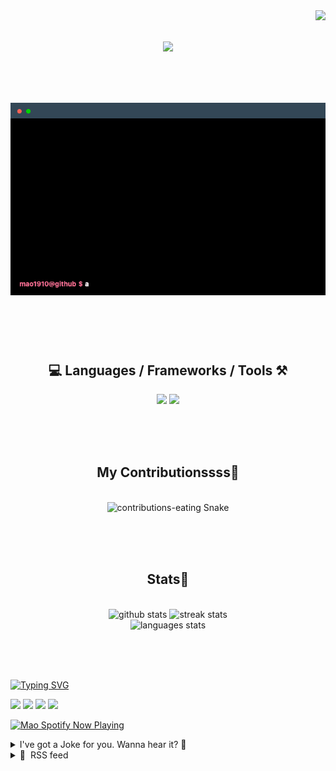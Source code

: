 <!-- VISITOR BADGE -->
<!-- https://github.com/hehuapei/visitor-badge -->

<img align="right" src="https://visitor-badge.laobi.icu/badge?page_id=mao1910.mao1910&left_color=%2379DAF9&right_color=%23FE6E96" />


<!-- TYPING SVG -->
<!-- https://github.com/DenverCoder1/readme-typing-svg -->

<h1 align="center">
    <img src="https://readme-typing-svg.herokuapp.com/?font=Righteous&size=35&center=true&vCenter=true&width=500&height=70&color=FE6E96&font=poppins&duration=5000&lines=Hi+There!+👋;+I'm+Mao!;" />
</h1>

<br/>

<!-- CODE/TERMINAL ABOUT ME -->
<h1 align="center">
<img src="./assets/terminal-5.gif" alt="Terminal" />
</h1>

<br/><br/><br/>


<!-- TECHNOLOGIES LOGOS -->
<!-- https://github.com/tandpfun/skill-icons -->

<h2 align="center">💻 Languages / Frameworks / Tools ⚒️</h2>
<div align="center">
    <img src="https://skillicons.dev/icons?i=javascript,typescript,angular,react,html,css,scss,bootstrap,cs,java,spring" />
    <img src="https://skillicons.dev/icons?i=flutter,firebase,supabase,mysql,git,github,gitlab,vscode,idea,maven,figma" />
</div>

<br/><br/><br/>


<!-- CONTRIBUTIONS SNAKE GAME -->
<!-- https://github.com/Platane/snk -->

<div align="center">
  <h2> My Contributionssss🐍 </h2>
  <br>
  <img alt="contributions-eating Snake" src="https://raw.githubusercontent.com/mao1910/mao1910/output/github-contribution-grid-snake.svg" />

  <!-- Four lines below suggested by Planate for Dark mode-->
  <picture>
  <source media="(prefers-color-scheme: dark)" srcset="github-snake-dark.svg" />
  <source media="(prefers-color-scheme: light)" srcset="github-snake.svg" />
  </picture>
  
  <br/><br/><br/>
</div>


<!-- GITHUB STATS -->
<!-- https://github.com/DenverCoder1/github-readme-streak-stats -->
<!-- https://github.com/anuraghazra/github-readme-stats -->
<!-- https://github-readme-stats-mao1910.vercel.app/ My own Vercel deployment-->

<h2 align="center"> Stats📝 </h2>
  <br>
<div align=center>
  <img width=429 src="https://github-readme-stats-mao1910.vercel.app/api?username=mao1910&count_private=true&show_icons=true&theme=dracula&rank_icon=github&hide=contribs&border_radius=10&border_color=79DAF9" alt="github stats"/>
  <img width=396 src="https://streak-stats.demolab.com/?user=mao1910&count_private=true&theme=dracula&currStreakNum=79DAF9&currStreakLabel=FE6E96&border_radius=10&border=79DAF9" alt="streak stats"/>
  <br/>
  <img src="https://github-readme-stats-mao1910.vercel.app/api/top-langs/?username=mao1910&layout=compact&theme=dracula&border_radius=10&size_weight=0.5&count_weight=0.5&border_color=79DAF9" alt="languages stats" />
</div>

<br/><br/><br/>


<!-- FOOTER -->
<!-- https://github.com/DenverCoder1/readme-typing-svg -->
<!-- https://readme-typing-svg.demolab.com/demo/ -->

<a href="https://git.io/typing-svg"><img src="https://readme-typing-svg.demolab.com?font=Poppins&pause=1000&color=FE6E96&width=535&lines=Thanks+for+dropping+by!;Feel+free+to+check+any+of+the+Socials+below+%F0%9F%91%87;Or+the+Joke+Of+The+Day+if+you're+down+for+a+giggle+%F0%9F%98%9D;Hope+to+see+you+again+%F0%9F%91%8A;Uh%3F+You're+still+here%3F;Well...+I'm+running+out+of+things+to+say...;Tell+you+what%2C+due+to+your+effort+and+perseverance%2C;I+shall+present+you+with+a+short+poem%3A;%22To+code%2C+or+not+to+code%2C+that+is+the+question%3A;Whether+'tis+nobler+in+the+IDE+to+debug;The+errors+and+issues+of+outrageous+software%2C;Or+to+take+up+the+keyboard+against+a+sea+of+bugs;And+by+coding%2C+end+them.%22;by+William+Shakespeare%2C+probably.+;Pretty+sure+that's+Hamlet's.;Alrighty%2C+this+has+been+fun.;But+I'll+restart+the+loop+now...+see+ya+soon!" alt="Typing SVG" /></a>


<!--  SOCIAL NETWORKS -->
<!-- https://github.com/alexandresanlim/Badges4-README.md-Profile -->

  <div> 
    <a href="https://www.deviantart.com/madeinkobaia/art/my-profile-is-under-construction-265626465" target="_blank"><img src="https://img.shields.io/badge/-LinkedIn-%230077B5?style=for-the-badge&logo=linkedin&logoColor=white" target="_blank"></a> <!-- ADD LINKEDIN PROFILE -->
    <a href = "https://www.nicepng.com/ourpic/u2q8o0t4t4r5o0r5_website-under-construction-png-graphic-transparent-website-under/"><img src="https://img.shields.io/badge/Portfolio-4285F4?style=for-the-badge&logo=Google-chrome&logoColor=white" target="_blank"></a> <!-- ADD PORTFOLIO WEBSITE -->
    <a href="https://discord.gg" target="_blank"><img src="https://img.shields.io/badge/Discord-7289DA?style=for-the-badge&logo=discord&logoColor=white" target="_blank"></a> <!-- ADD DISCORD -->
    <a href = "mailto:mao1910dev@gmail.com"><img src="https://img.shields.io/badge/Gmail-D14836?style=for-the-badge&logo=gmail&logoColor=white" target="_blank"></a>
  </div>


<!-- SPOTIFY PLAYING-->
<!-- https://github.com/novatorem/novatorem -->
<!-- https://spotify-now-playing-novatorem-git-main-mao1910.vercel.app/ My own Vercel deployment-->

[<img width=438px src="https://spotify-now-playing-git-main-mao1910.vercel.app//api/spotify/?border_color=FE6E96" alt="Mao Spotify Now Playing" />](https://open.spotify.com/user/31542et242zglhf42ydrtqgvuvde)


<!-- JOKE OF THE DAY -->
<!-- https://github.com/ABSphreak/readme-jokes -->
<!-- https://readme-jokes-git-master-mao1910.vercel.app/ My own Vercel deployment-->

<details>
<summary>I've got a Joke for you. Wanna hear it? 🙈</summary>

<br/>

 <tr>
 <td style="padding-top:4px"><img src = "https://readme-jokes-git-master-mao1910.vercel.app/api?&theme=dracula"></td>
 </tr>

</details>


<!-- RSS FEED -->
<!-- https://github.com/gautamkrishnar/blog-post-workflow -->

<details>
<summary>📕 &nbsp;RSS feed</summary>

<br/>

<!-- BLOG-POST-LIST:START -->
 #### - [Create a JavaScript Tool to Generate Acronym from User Input](https://dev.to/codewithshan/create-a-javascript-tool-to-generate-acronym-from-user-input-2ib7) 
 <details><summary>Article</summary> <p>The code provided is a JavaScript function called getAcronym that takes a string of words as input and returns the acronym formed from the first letter of each word.</p>

<h2>
  
  
  What is Acronymn?
</h2>

<p>An acronym is a word formed from the initial letters of a phrase or a series of words. It is used as a shorter way to represent a longer phrase or name.</p>

<h3>
  
  
  <strong>Here’s a step-by-step explanation to generate Acronym:</strong>
</h3>

<ol>
<li><p>The <strong>getAcronym</strong> function is defined using the arrow function syntax (<strong>const getAcronym = (words) =&gt; { ... }</strong>).</p></li>
<li><p>The input string words is split into an array of words using the split method and the space delimiter (words.split(" ")). This creates an array where each element represents a word in the input string.</p></li>
<li><p>The <strong>map</strong> method is used to iterate over each word in the array. For each word, a callback function is executed, which extracts the first character of the word using the <strong>charAt(0)</strong> method and converts it to uppercase using the toUpperCase method (<strong>word.charAt(0).toUpperCase()</strong>). This creates an array of uppercase letters representing the first letters of each word.</p></li>
<li><p>The <strong>join</strong> method is used to combine all the elements of the array into a single string. The empty string "" is used as the separator (<strong>array.join("")</strong>). This results in a string that represents the acronym formed by concatenating the uppercase letters.</p></li>
<li><p>The acronym string is returned as the output of the <strong>getAcronym</strong> function.</p></li>
</ol>

<p>In the example usage, the getAcronym function is called with the input string “<strong>Fear of missing out</strong>”. The resulting acronym “<strong>FOMO</strong>” is then logged to the console using console.log(acronym).</p>

<p><a href="https://res.cloudinary.com/practicaldev/image/fetch/s--dn5PlvoQ--/c_limit%2Cf_auto%2Cfl_progressive%2Cq_auto%2Cw_800/https://dev-to-uploads.s3.amazonaws.com/uploads/articles/5bbba42pr3q4x252hgrw.png" class="article-body-image-wrapper"><img src="https://res.cloudinary.com/practicaldev/image/fetch/s--dn5PlvoQ--/c_limit%2Cf_auto%2Cfl_progressive%2Cq_auto%2Cw_800/https://dev-to-uploads.s3.amazonaws.com/uploads/articles/5bbba42pr3q4x252hgrw.png" alt="Generate Acronym from User Input" width="800" height="703"></a></p>

 </details> 
 <hr /> 

 #### - [Tech Events are NOT as cool as you think (from an organizer perspective)](https://dev.to/k8adev/tech-events-are-not-as-cool-as-you-think-from-an-organizer-perspective-2b70) 
 <details><summary>Article</summary> <p>Hello everyone! </p>

<p>My name is <strong>Keit</strong>, aka <a href="https://twitter.com/k8adev">@k8dev</a>, I'm Brazilian and, besides being a programmer, I've been organizing technology events for 8 years. </p>

<p>I'm currently responsible for <strong>several technology</strong> events, one of which is the renowned <strong>FRONTIN Sampa</strong>, one of the largest and most <strong>traditional</strong> technology events here in <strong>Brazil</strong>, which has a great influence on the <strong>dev community</strong>. This event takes place <strong>annually in July</strong>, in the city of <strong>São Paulo</strong>, where we cover a wide variety of topics related to front-end development and related areas.</p>

<p>However, we face significant <strong>challenges</strong>, as many people <strong>don't recognize</strong> the <strong>value</strong> of this type of event, and this isn't just <strong>limited</strong> to the developer <strong>community</strong>. If I had to <strong>list</strong> my <strong>main frustrations</strong> as an <strong>organizer</strong>, they would be the following:</p>

<ul>
<li>
<strong>Difficulties</strong> in securing sponsorship.</li>
<li>
<strong>Maintaining engagement</strong> before and after the event.</li>
<li>
<strong>Managing partnerships</strong> and communities.</li>
</ul>

<p>The event <strong>FRONTIN Sampa</strong> has always been an <strong>iconic event</strong>, even before I took over the organization in <strong>2016</strong>. However, it's important to note that without adequate <strong>financial resources</strong>, it's <strong>impossible to provide a high-quality environment</strong>, <strong>good speakers</strong> and a <strong>competent team</strong> to hold an event of this size. Here on this side of the globe, <strong>companies even show interest</strong> in participating in events, but the <strong>offered sponsorship</strong> values they want to give as sponsorship often <strong>barely cover the costs</strong> they have with <strong>their own infrastructure</strong> on the day of the event.</p>

<p>As an example, the last FRONTIN Sampa generated approximately <strong>100,000.00 BRL (20,368.26 USD) in sales</strong>, while <strong>sponsorships only amounted to around 12,000.00 BRL (2,444.04 USD)</strong>, without taking barter into account. Exchanges alone are <strong>often unequal</strong> to what we deliver during the event and on social media. Even with excellent sales, if we do a <strong>quick calculation</strong>, it's clear that the <strong>equation doesn't add up</strong>. Organizing events like <strong>FRONTIN Sampa</strong> requires not only resources for the day of the event, but  there are <strong>efforts and resources</strong> needed before and after the event that are usually not accounted for. Here at FRONTIN, the company I set up to manage events, we have a number of needs such as:</p>

<ul>
<li>Social media management</li>
<li>Graphic design</li>
<li>Sales</li>
<li>Content production</li>
<li>Marketing</li>
<li>Subscriptions to services such as Mailchimp, Google Workspace, Figma, Canvas, among others</li>
<li>Event management</li>
<li>Partnership and sponsorship management</li>
<li>Public relations</li>
<li>Accounting management</li>
</ul>

<p>And so on and so forth.</p>

<p>It's <strong>almost a year of planning and execution</strong>, with <strong>monthly costs</strong> that are <strong>impossible</strong> to meet <strong>without sponsorship</strong> or personal investment. And yes! Sometimes the organizers <strong>have to take money out of their own pockets</strong> because, once again, <strong>the equation doesn't add up</strong>. We're talking about around 10,000.00 BRL or more to maintain the structure and team needed to produce the event, monitor social media, manage the community, communicate and other activities.</p>

<p>We're talking about around <strong>170,000.00 BRL or 34,000 USD</strong> to produce FRONTIN Sampa this year!</p>

<p>On the other hand, we have an <strong>audience</strong> who often <strong>complains about the ticket prices</strong>. We <strong>always</strong> try to offer extremely <strong>affordable tickets</strong> — which are usually <strong>not compatible</strong> with an <strong>event</strong> of such <strong>high standards</strong>, specially in the middle of a recession. We implemented <strong>strategies</strong> such as <strong>selling tickets</strong> in advance and <strong>offering half-price</strong> tickets to make the event as accessible as possible. However, it's not uncommon to come across people who don't recognize the hard work behind organizing the event and make unconstructive criticisms publicly.</p>

<p>When it comes to <strong>partnerships</strong>, <strong>communities</strong> and tech <strong>influencers</strong>, many of them are more <strong>interested in the coupons and free tickets</strong> they receive <strong>than in actually helping to publicize</strong> events and build an <strong>environment</strong> where people can <strong>learn</strong>, <strong>share</strong> and <strong>have fun</strong>. What's more, managing these partnerships is often complicated, as it involves an exchange relationship. Once again, <strong>the lack of financial</strong> resources affects our ability to give proper attention to these partnerships and to follow up on the fulfillment of obligations on both sides.</p>

<p>This year has been <strong>particularly challenging</strong>, with <strong>few financial resources</strong> and <strong>many</strong> events to be held to meet the <strong>community's expectations</strong>. It was so <strong>difficult</strong> that I was <strong>forced</strong> to put practically <strong>ALL MY MONEY</strong> into FRONTIN to <strong>ensure</strong> that all the <strong>events took place</strong> even though I didn't raise <strong>enough funds</strong>. This has <strong>made me rethink several times</strong> whether it is <strong>worth continuing to produce these events</strong>.</p>

<p>I'm looking <strong>forward to hearing the perspective</strong> of other people who <strong>actively or voluntarily work</strong> on <strong>tech events</strong>. I'd love to talk to you and maybe find some <strong>motivation</strong> to keep going, or even companies to be joining us in the next event. I believe that our work is fundamental to <strong>creating an environment</strong> where people can connect and I truly don't want to give up.</p>

<p>Thank you!</p>

 </details> 
 <hr /> 

 #### - [TinyMCE Rich Text Editor: Multi-Root vs Inline Editing](https://dev.to/tinymce/tinymce-rich-text-editor-multi-root-vs-inline-editing-7hh) 
 <details><summary>Article</summary> <p>TinyMCE is a familiar and versatile rich text editor that’s known for its ease of use. For more than two decades dev’s have used it out-of-the-box (or customized) because it can be integrated into web apps in many different ways. The two integration modes we’ll cover in this article are<a href="https://www.tiny.cloud/docs/tinymce/6/ie-template-creation/?utm_campaign=devrel_devto_tiny&amp;utm_source=devto&amp;utm_medium=blog#multi-root-editing-and-document-template-creation"> Multi-Root editing</a> and <a href="https://www.tiny.cloud/docs/tinymce/6/use-tinymce-inline/?utm_campaign=devrel_devto_tiny&amp;utm_source=devto&amp;utm_medium=blog">Inline editing</a>.</p>

<p>As a developer building web applications, understanding the capabilities and limitations of each mode is key to choosing the right one to suit your needs. Let's do a deep dive into how they compare.</p>

<h3>
  
  
  Multi-Root Editing
</h3>

<p><a href="https://www.tiny.cloud/tinymce/features/editable-document-sections/?utm_campaign=devrel_devto_tiny&amp;utm_source=devto&amp;utm_medium=blog">Multi-root editing</a>  lets you have multiple TinyMCE editor instances on a single page. Each instance renders in its own iframe, isolating it from the rest of the page.</p>

<p>For example:<br>
</p>

<div class="highlight js-code-highlight">
<pre class="highlight javascript"><code><span class="nx">tinymce</span><span class="p">.</span><span class="nx">init</span><span class="p">({</span>
  <span class="na">selector</span><span class="p">:</span> <span class="dl">'</span><span class="s1">#editor1</span><span class="dl">'</span>
<span class="p">});</span>

<span class="nx">tinymce</span><span class="p">.</span><span class="nx">init</span><span class="p">({</span> 
  <span class="na">selector</span><span class="p">:</span> <span class="dl">'</span><span class="s1">#editor2</span><span class="dl">'</span> 
<span class="p">});</span>
</code></pre>

</div>



<p>This approach enables greater control and customization since you can configure each editor separately:<br>
</p>

<div class="highlight js-code-highlight">
<pre class="highlight javascript"><code>
<span class="nx">tinymce</span><span class="p">.</span><span class="nx">init</span><span class="p">({</span>
  <span class="na">selector</span><span class="p">:</span> <span class="dl">'</span><span class="s1">#editor1</span><span class="dl">'</span><span class="p">,</span>
  <span class="na">plugins</span><span class="p">:</span> <span class="dl">'</span><span class="s1">lists table</span><span class="dl">'</span> <span class="c1">// Simple formatting for content area</span>
<span class="p">});</span>

<span class="nx">tinymce</span><span class="p">.</span><span class="nx">init</span><span class="p">({</span>
  <span class="na">selector</span><span class="p">:</span> <span class="dl">'</span><span class="s1">#editor2</span><span class="dl">'</span><span class="p">,</span>
  <span class="na">plugins</span><span class="p">:</span> <span class="dl">'</span><span class="s1">paste code</span><span class="dl">'</span> <span class="c1">// Code editing features for sidebar</span>
<span class="p">});</span>
</code></pre>

</div>



<p>With multi-root you can also build reusable templates. For example:<br>
</p>

<div class="highlight js-code-highlight">
<pre class="highlight javascript"><code><span class="nx">tinymce</span><span class="p">.</span><span class="nx">init</span><span class="p">({</span>
  <span class="na">selector</span><span class="p">:</span> <span class="dl">'</span><span class="s1">#templateEditor</span><span class="dl">'</span><span class="p">,</span>
  <span class="na">content</span><span class="p">:</span> <span class="nx">templateHTML</span><span class="p">,</span> 
  <span class="na">editable_root</span><span class="p">:</span> <span class="kc">true</span><span class="p">,</span>
  <span class="na">editable_class</span><span class="p">:</span> <span class="dl">'</span><span class="s1">editable</span><span class="dl">'</span> 
<span class="p">});</span>
</code></pre>

</div>



<p>Where <code>templateHTML</code> contains locked and editable sections. Include the CSS class configured with the <code>editable_class</code> option in your HTML to enforce an editable section. Users can then create new documents based on your templates.</p>

<p>Multi-root is optimal for:</p>

<ul>
<li>Complex pages with multiple editable sections</li>
<li>Granular editor customization</li>
<li>Building reusable templates</li>
<li>Isolating editor instances</li>
</ul>

<h3>
  
  
  Inline Editing
</h3>

<p><a href="https://www.tiny.cloud/blog/inline-editor/?utm_campaign=devrel_devto_tiny&amp;utm_source=devto&amp;utm_medium=blog">Inline editing</a> provides distraction-free editing directly on page elements, without iframes. For example:<br>
</p>

<div class="highlight js-code-highlight">
<pre class="highlight javascript"><code><span class="nx">tinymce</span><span class="p">.</span><span class="nx">init</span><span class="p">({</span>
  <span class="na">selector</span><span class="p">:</span> <span class="dl">'</span><span class="s1">.editable</span><span class="dl">'</span><span class="p">,</span>
  <span class="na">inline</span><span class="p">:</span> <span class="kc">true</span>
<span class="p">});</span>
</code></pre>

</div>



<p>Inline mode delivers seamless <a href="https://www.tiny.cloud/blog/wysiwyg/?utm_campaign=devrel_devto_tiny&amp;utm_source=devto&amp;utm_medium=blog">WYSIWYG</a> – users edit the actual content on the page. The minimalist UI keeps the focus on content creation.</p>

<p>Inline editing is ideal for:</p>

<ul>
<li>Simple content like blog posts and articles</li>
<li>Minimal, focused editing</li>
<li>True WYSIWYG experience</li>
<li>Distraction-free editor</li>
</ul>

<p>However, inline mode does have some limitations:</p>

<ul>
<li>No support for mobile devices</li>
<li>Lacks certain features like comments</li>
<li>Only works on block elements like <code>div</code> and <code>p</code>
</li>
</ul>

<p>So while inline editing provides a smooth experience for basic needs, multi-root is more full-featured and customizable.</p>

<p>Explore further resources on both modes:</p>

<ul>
<li><a href="https://www.tiny.cloud/docs/tinymce/6/content-behavior-options/?utm_campaign=devrel_devto_tiny&amp;utm_source=devto&amp;utm_medium=blog#editable_root">Multi-Root Editing documentation</a></li>
<li><a href="https://www.tiny.cloud/docs/tinymce/6/inline-editor-options/?utm_campaign=devrel_devto_tiny&amp;utm_source=devto&amp;utm_medium=blog">Inline Editing documentation</a></li>
<li><a href="https://www.tiny.cloud/docs/tinymce/6/ie-template-creation/?utm_campaign=devrel_devto_tiny&amp;utm_source=devto&amp;utm_medium=blog#multi-root-editing-and-document-template-creation">Multi-Root Editing How-to</a></li>
<li><a href="https://www.tiny.cloud/docs/tinymce/6/use-tinymce-inline/?utm_campaign=devrel_devto_tiny&amp;utm_source=devto&amp;utm_medium=blog">Inline Editing How-to</a></li>
</ul>

<h3>
  
  
  Choosing the Right Mode
</h3>

<p>When integrating TinyMCE into a web application, carefully consider which editing mode fits your use case best.</p>

<p>Multi-root brings power and flexibility for complex pages and reusable templates. Inline editing enables seamless distraction-free editing for simple content.</p>

<p>As a developer, experiment with both modes early in development. Choose the optimal TinyMCE integration strategy tailored to your users and their needs. With the right approach, you can deliver the great editing experience that users expect in a modern web app.</p>

 </details> 
 <hr /> 

 #### - ["Mastering Leadership": CodeNewbie Podcast S25E5](https://dev.to/codenewbieteam/mastering-leadership-codenewbie-podcast-s25e5-pha) 
 <details><summary>Article</summary> <p>In our fifth episode of Season 25 of the CodeNewbie Podcast, <a class="mentioned-user" href="https://dev.to/saronyitbarek">@saronyitbarek</a> talks about overcoming addiction, evolving as a leader, and finding your pathway to your best self with <a href="https://twitter.com/yourCodeCoach">Brian Jenney</a>, Senior Software Engineering Manager at Clorox.</p>


<div class="crayons-card c-embed text-styles text-styles--secondary">
    <a href="https://www.codenewbie.org/podcast/mastering-leadership" rel="noopener noreferrer">
      codenewbie.org
    </a>
</div>


<p>Brian is a software engineering manager who transitioned into tech at 30. He is a JavaScript enthusiast who enjoys teaching and mentoring others and runs a business teaching others how to code and accelerate their developer careers.</p>

<ul>
<li><p><a href="https://podcasts.apple.com/us/podcast/codenewbie/id919219256?i=1000627711000">Listen on Apple Podcasts</a></p></li>
<li><p><a href="https://open.spotify.com/episode/1mshmSLfjyWJmVZRnKkjLg?si=cf44d1bf06ce4984">Listen on Spotify</a></p></li>
</ul>

<p>Or find the episode wherever you find your podcasts. </p>




<h3>
  
  
  We will see you next week, happy coding y'all! Love you!
</h3>

<p>PS: Make sure to follow the CodeNewbie podcast on your chosen platform and leave us a review!</p>

 </details> 
 <hr /> 

 #### - [Guia de Components - para quem tem pressa!](https://dev.to/aninhapardini/guia-de-components-para-quem-tem-pressa-47n3) 
 <details><summary>Article</summary> <p>Um Shadow Dom como é mais conhecido os componentes no JS Vanilla, são como cápsulas que contém seus elementos com escopo próprio, e que também é possível escolher se quer que ele seja editável ou não variando o seu mode entre “open” ou “closed”.</p>

<h1>
  
  
  Uma base simples
</h1>



<div class="highlight js-code-highlight">
<pre class="highlight javascript"><code>
<span class="kd">class</span> <span class="nx">Component</span> <span class="kd">extends</span> <span class="nx">HTMLElement</span> <span class="p">{</span>
  <span class="kd">constructor</span><span class="p">()</span> <span class="p">{</span>
    <span class="k">super</span><span class="p">();</span> <span class="c1">// Chamar o construtor da classe pai (HTMLElement)</span>
    <span class="k">this</span><span class="p">.</span><span class="nx">shadowDom</span> <span class="o">=</span> <span class="k">this</span><span class="p">.</span><span class="nx">attachShadow</span><span class="p">({</span> <span class="na">mode</span><span class="p">:</span> <span class="dl">"</span><span class="s2">open</span><span class="dl">"</span> <span class="p">});</span>

    <span class="c1">// Criar o elemento h1 dentro da sombra</span>
    <span class="kd">const</span> <span class="nx">componentRoot</span> <span class="o">=</span> <span class="nb">document</span><span class="p">.</span><span class="nx">createElement</span><span class="p">(</span><span class="dl">"</span><span class="s2">h1</span><span class="dl">"</span><span class="p">);</span>
    <span class="nx">componentRoot</span><span class="p">.</span><span class="nx">textContent</span> <span class="o">=</span> <span class="k">this</span><span class="p">.</span><span class="nx">getAttribute</span><span class="p">(</span><span class="dl">"</span><span class="s2">title</span><span class="dl">"</span><span class="p">);</span> <span class="c1">// propiedade</span>

    <span class="c1">// Estilizar o componente</span>
    <span class="kd">const</span> <span class="nx">style</span> <span class="o">=</span> <span class="nb">document</span><span class="p">.</span><span class="nx">createElement</span><span class="p">(</span><span class="dl">"</span><span class="s2">style</span><span class="dl">"</span><span class="p">);</span>
    <span class="nx">style</span><span class="p">.</span><span class="nx">textContent</span> <span class="o">=</span> <span class="s2">`h1 { color: red; }`</span><span class="p">;</span>

    <span class="c1">// Adicionar elementos à sombra</span>
    <span class="k">this</span><span class="p">.</span><span class="nx">shadowDom</span><span class="p">.</span><span class="nx">appendChild</span><span class="p">(</span><span class="nx">componentRoot</span><span class="p">);</span>
    <span class="k">this</span><span class="p">.</span><span class="nx">shadowDom</span><span class="p">.</span><span class="nx">appendChild</span><span class="p">(</span><span class="nx">style</span><span class="p">);</span>
  <span class="p">}</span>
<span class="p">}</span>

<span class="c1">// Registrar o elemento personalizado</span>
<span class="nx">customElements</span><span class="p">.</span><span class="nx">define</span><span class="p">(</span><span class="dl">"</span><span class="s2">my-component</span><span class="dl">"</span><span class="p">,</span> <span class="nx">Component</span><span class="p">);</span>

</code></pre>

</div>



<p>Chamando dentro da página:<br>
</p>

<div class="highlight js-code-highlight">
<pre class="highlight html"><code>
<span class="nt">&lt;script </span><span class="na">src=</span><span class="s">"./src/Components/CardNews.js"</span> <span class="na">defer</span><span class="nt">&gt;&lt;/script&gt;</span>

</code></pre>

</div>



<p>⚠️ <em>O defer é importante para que o component seja carregado apenas depois que o dom da página se carregue.</em></p>

<p>&lt;———- ————-&gt;</p>

<h1>
  
  
  ✨ Ainda melhor!
</h1>

<p>Para melhorar e deixar o código do componente <em>mais limpo</em>, você pode seguir algumas práticas e simplificações!</p>

<ol>
<li>Use <strong>aspas consistentes</strong> para atributos de strings;</li>
<li>Utilize a notação de <strong>template literals</strong> para melhorar a legibilidade de strings longas;</li>
<li>Separe o estilo CSS em uma string de template literal;</li>
<li>Use o <em>build()</em> e <em>styles()</em> para organizar os códigos de construção e estilização;
</li>
</ol>

<div class="highlight js-code-highlight">
<pre class="highlight javascript"><code>
<span class="kd">class</span> <span class="nx">ComponentExpert</span> <span class="kd">extends</span> <span class="nx">HTMLElement</span> <span class="p">{</span>
  <span class="kd">constructor</span><span class="p">()</span> <span class="p">{</span>
    <span class="k">super</span><span class="p">();</span> <span class="c1">// Chamar o construtor da classe pai (HTMLElement)</span>
    <span class="k">this</span><span class="p">.</span><span class="nx">shadowDom</span> <span class="o">=</span> <span class="k">this</span><span class="p">.</span><span class="nx">attachShadow</span><span class="p">({</span> <span class="na">mode</span><span class="p">:</span> <span class="dl">"</span><span class="s2">open</span><span class="dl">"</span> <span class="p">});</span>
    <span class="k">this</span><span class="p">.</span><span class="nx">shadowDom</span><span class="p">.</span><span class="nx">appendChild</span><span class="p">(</span><span class="k">this</span><span class="p">.</span><span class="nx">build</span><span class="p">());</span>
    <span class="k">this</span><span class="p">.</span><span class="nx">shadowDom</span><span class="p">.</span><span class="nx">appendChild</span><span class="p">(</span><span class="k">this</span><span class="p">.</span><span class="nx">styles</span><span class="p">());</span>
  <span class="p">}</span>

  <span class="nx">build</span><span class="p">()</span> <span class="p">{</span>
    <span class="kd">const</span> <span class="nx">componentRoot</span> <span class="o">=</span> <span class="nb">document</span><span class="p">.</span><span class="nx">createElement</span><span class="p">(</span><span class="dl">"</span><span class="s2">div</span><span class="dl">"</span><span class="p">);</span>
    <span class="nx">componentRoot</span><span class="p">.</span><span class="nx">classList</span><span class="p">.</span><span class="nx">add</span><span class="p">(</span><span class="dl">"</span><span class="s2">root</span><span class="dl">"</span><span class="p">);</span>

    <span class="kd">const</span> <span class="nx">childDiv</span> <span class="o">=</span> <span class="nb">document</span><span class="p">.</span><span class="nx">createElement</span><span class="p">(</span><span class="dl">"</span><span class="s2">div</span><span class="dl">"</span><span class="p">);</span>
    <span class="nx">childDiv</span><span class="p">.</span><span class="nx">classList</span><span class="p">.</span><span class="nx">add</span><span class="p">(</span><span class="dl">"</span><span class="s2">child</span><span class="dl">"</span><span class="p">);</span>

    <span class="kd">const</span> <span class="nx">titleDiv</span> <span class="o">=</span> <span class="nb">document</span><span class="p">.</span><span class="nx">createElement</span><span class="p">(</span><span class="dl">"</span><span class="s2">h1</span><span class="dl">"</span><span class="p">);</span>
    <span class="nx">titleDiv</span><span class="p">.</span><span class="nx">textContent</span> <span class="o">=</span> <span class="s2">`Hello </span><span class="p">${(</span><span class="k">this</span><span class="p">.</span><span class="nx">getAttribute</span><span class="p">(</span><span class="dl">"</span><span class="s2">name</span><span class="dl">"</span><span class="p">)</span> <span class="o">||</span> <span class="dl">"</span><span class="s2">World</span><span class="dl">"</span><span class="p">)}</span><span class="s2">`</span><span class="p">;</span>

    <span class="kd">const</span> <span class="nx">linkDiv</span> <span class="o">=</span> <span class="nb">document</span><span class="p">.</span><span class="nx">createElement</span><span class="p">(</span><span class="dl">"</span><span class="s2">a</span><span class="dl">"</span><span class="p">);</span>
    <span class="nx">linkDiv</span><span class="p">.</span><span class="nx">textContent</span> <span class="o">=</span> <span class="dl">"</span><span class="s2">Link Util</span><span class="dl">"</span><span class="p">;</span>
    <span class="nx">linkDiv</span><span class="p">.</span><span class="nx">href</span> <span class="o">=</span> <span class="k">this</span><span class="p">.</span><span class="nx">getAttribute</span><span class="p">(</span><span class="dl">"</span><span class="s2">link</span><span class="dl">"</span><span class="p">)</span> <span class="o">||</span> <span class="dl">"</span><span class="s2">https://linkdefault.com.br</span><span class="dl">"</span><span class="p">;</span>

    <span class="nx">childDiv</span><span class="p">.</span><span class="nx">appendChild</span><span class="p">(</span><span class="nx">linkDiv</span><span class="p">);</span>
    <span class="nx">childDiv</span><span class="p">.</span><span class="nx">appendChild</span><span class="p">(</span><span class="nx">titleDiv</span><span class="p">);</span>

    <span class="nx">componentRoot</span><span class="p">.</span><span class="nx">appendChild</span><span class="p">(</span><span class="nx">childDiv</span><span class="p">);</span>

    <span class="k">return</span> <span class="nx">componentRoot</span><span class="p">;</span>
  <span class="p">}</span>

  <span class="nx">styles</span><span class="p">()</span> <span class="p">{</span>
    <span class="kd">const</span> <span class="nx">style</span> <span class="o">=</span> <span class="nb">document</span><span class="p">.</span><span class="nx">createElement</span><span class="p">(</span><span class="dl">"</span><span class="s2">style</span><span class="dl">"</span><span class="p">);</span>
    <span class="nx">style</span><span class="p">.</span><span class="nx">textContent</span> <span class="o">=</span> <span class="s2">`
      .root {
        width: 100%;
        background-color: #dedede;
      }

      .child {
        width: 50%;
        background-color: pink;
      }

      .child h1 {
        color: #dedede;
      }
    `</span><span class="p">;</span>

    <span class="k">return</span> <span class="nx">style</span><span class="p">;</span>
  <span class="p">}</span>
<span class="p">}</span>

<span class="nx">customElements</span><span class="p">.</span><span class="nx">define</span><span class="p">(</span><span class="dl">"</span><span class="s2">component-card</span><span class="dl">"</span><span class="p">,</span> <span class="nx">ComponentExpert</span><span class="p">);</span>

</code></pre>

</div>



<p>É uma boa conduta em uma props definir um valor padrão para ela, para caso os dados não sejam carregados ou o usuário não tenha enviado os parâmetros.</p>

<h1>
  
  
  🔍 Usando functions ao seu favor!
</h1>

<p>As funções vieram para ser usadas de forma que <strong>facilite o trabalho</strong> e <strong>legibilidade</strong> do código, então é importante utiliza-lá para deixar seu código mais <strong>funcional</strong>! </p>

<p>Neste código eu usei algumas formas de <em>armazenar valores</em>, <em>concatenar</em> e <em>validar</em>, além de usar a <em>desestruturação</em> a meu favor no objeto <em>attributes</em>.<br>
</p>

<div class="highlight js-code-highlight">
<pre class="highlight javascript"><code>
<span class="kd">class</span> <span class="nx">ComponentExpert</span> <span class="kd">extends</span> <span class="nx">HTMLElement</span> <span class="p">{</span>
    <span class="kd">constructor</span><span class="p">()</span> <span class="p">{</span>
        <span class="k">super</span><span class="p">();</span> <span class="c1">// Chamar o construtor da classe pai (HTMLElement)</span>
        <span class="k">this</span><span class="p">.</span><span class="nx">shadowDom</span> <span class="o">=</span> <span class="k">this</span><span class="p">.</span><span class="nx">attachShadow</span><span class="p">({</span> <span class="na">mode</span><span class="p">:</span> <span class="dl">"</span><span class="s2">open</span><span class="dl">"</span> <span class="p">});</span>
        <span class="k">this</span><span class="p">.</span><span class="nx">shadowDom</span><span class="p">.</span><span class="nx">appendChild</span><span class="p">(</span><span class="k">this</span><span class="p">.</span><span class="nx">build</span><span class="p">());</span>
        <span class="k">this</span><span class="p">.</span><span class="nx">shadowDom</span><span class="p">.</span><span class="nx">appendChild</span><span class="p">(</span><span class="k">this</span><span class="p">.</span><span class="nx">styles</span><span class="p">());</span>
    <span class="p">}</span>

    <span class="nx">build</span><span class="p">()</span> <span class="p">{</span>
        <span class="kd">function</span> <span class="nx">createCustomElement</span><span class="p">(</span><span class="nx">elementType</span><span class="p">,</span> <span class="nx">classNames</span> <span class="o">=</span> <span class="p">[],</span> <span class="nx">attributes</span> <span class="o">=</span> <span class="p">{},</span> <span class="nx">content</span> <span class="o">=</span> <span class="dl">''</span><span class="p">)</span> <span class="p">{</span>
            <span class="kd">const</span> <span class="nx">element</span> <span class="o">=</span> <span class="nb">document</span><span class="p">.</span><span class="nx">createElement</span><span class="p">(</span><span class="nx">elementType</span><span class="p">);</span>

            <span class="c1">// Adicione classes CSS</span>
            <span class="k">if</span> <span class="p">(</span><span class="nx">classNames</span><span class="p">.</span><span class="nx">length</span> <span class="o">&gt;</span> <span class="mi">0</span><span class="p">)</span> <span class="p">{</span>
                <span class="nx">element</span><span class="p">.</span><span class="nx">classList</span><span class="p">.</span><span class="nx">add</span><span class="p">(...</span><span class="nx">classNames</span><span class="p">);</span>
            <span class="p">}</span>

            <span class="c1">// Adicione atributos</span>
            <span class="k">for</span> <span class="p">(</span><span class="kd">const</span> <span class="p">[</span><span class="nx">key</span><span class="p">,</span> <span class="nx">value</span><span class="p">]</span> <span class="k">of</span> <span class="nb">Object</span><span class="p">.</span><span class="nx">entries</span><span class="p">(</span><span class="nx">attributes</span><span class="p">))</span> <span class="p">{</span>
                <span class="nx">element</span><span class="p">.</span><span class="nx">setAttribute</span><span class="p">(</span><span class="nx">key</span><span class="p">,</span> <span class="nx">value</span><span class="p">);</span>
            <span class="p">}</span>

            <span class="c1">// Adicione conteúdo</span>
            <span class="k">if</span> <span class="p">(</span><span class="nx">content</span> <span class="o">!==</span> <span class="dl">''</span><span class="p">)</span> <span class="p">{</span>
                <span class="nx">element</span><span class="p">.</span><span class="nx">textContent</span> <span class="o">=</span> <span class="nx">content</span><span class="p">;</span>
            <span class="p">}</span> <span class="k">else</span> <span class="p">{</span>
                <span class="nx">element</span><span class="p">.</span><span class="nx">textContent</span> <span class="o">=</span> <span class="dl">'</span><span class="s1">Conteúdo do elemento </span><span class="dl">'</span> <span class="o">+</span> <span class="nx">elementType</span><span class="p">;</span>

            <span class="p">}</span>

            <span class="k">return</span> <span class="nx">element</span><span class="p">;</span>
        <span class="p">}</span>

        <span class="c1">// Exemplo de uso:</span>
        <span class="kd">const</span> <span class="nx">componentRoot</span> <span class="o">=</span> <span class="nx">createCustomElement</span><span class="p">(</span><span class="dl">'</span><span class="s1">div</span><span class="dl">'</span><span class="p">,</span> <span class="p">[</span><span class="dl">'</span><span class="s1">root</span><span class="dl">'</span><span class="p">,</span> <span class="dl">'</span><span class="s1">main</span><span class="dl">'</span><span class="p">],</span> <span class="p">{</span>
            <span class="na">id</span><span class="p">:</span> <span class="dl">'</span><span class="s1">main</span><span class="dl">'</span><span class="p">,</span>
            <span class="dl">'</span><span class="s1">data-custom</span><span class="dl">'</span><span class="p">:</span> <span class="dl">'</span><span class="s1">root</span><span class="dl">'</span><span class="p">,</span>
        <span class="p">});</span>

        <span class="kd">const</span> <span class="nx">childElement</span> <span class="o">=</span> <span class="nx">createCustomElement</span><span class="p">(</span><span class="dl">'</span><span class="s1">div</span><span class="dl">'</span><span class="p">,</span> <span class="p">[</span><span class="dl">'</span><span class="s1">child</span><span class="dl">'</span><span class="p">],</span> <span class="p">{</span>
            <span class="na">id</span><span class="p">:</span> <span class="dl">'</span><span class="s1">childDiv</span><span class="dl">'</span><span class="p">,</span>
            <span class="dl">'</span><span class="s1">data-custom</span><span class="dl">'</span><span class="p">:</span> <span class="dl">'</span><span class="s1">child</span><span class="dl">'</span><span class="p">,</span>
        <span class="p">});</span>

        <span class="nx">componentRoot</span><span class="p">.</span><span class="nx">appendChild</span><span class="p">(</span><span class="nx">childElement</span><span class="p">);</span>

        <span class="kd">const</span> <span class="nx">titleElement</span> <span class="o">=</span> <span class="nx">createCustomElement</span><span class="p">(</span><span class="dl">'</span><span class="s1">h1</span><span class="dl">'</span><span class="p">,</span> <span class="p">[</span><span class="dl">'</span><span class="s1">title</span><span class="dl">'</span><span class="p">,</span> <span class="dl">'</span><span class="s1">child</span><span class="dl">'</span><span class="p">],</span> <span class="p">{</span>
            <span class="na">title</span><span class="p">:</span> <span class="dl">'</span><span class="s1">Título do elemento</span><span class="dl">'</span><span class="p">,</span>
            <span class="na">id</span><span class="p">:</span> <span class="dl">'</span><span class="s1">title</span><span class="dl">'</span><span class="p">,</span>
            <span class="dl">'</span><span class="s1">data-custom</span><span class="dl">'</span><span class="p">:</span> <span class="dl">'</span><span class="s1">title</span><span class="dl">'</span><span class="p">,</span>
        <span class="p">},</span> <span class="dl">'</span><span class="s1">Título</span><span class="dl">'</span><span class="p">);</span>

        <span class="nx">childElement</span><span class="p">.</span><span class="nx">appendChild</span><span class="p">(</span><span class="nx">titleElement</span><span class="p">);</span>

        <span class="k">return</span> <span class="nx">componentRoot</span><span class="p">;</span>
    <span class="p">}</span>

    <span class="nx">styles</span><span class="p">()</span> <span class="p">{</span>
        <span class="kd">const</span> <span class="nx">style</span> <span class="o">=</span> <span class="nb">document</span><span class="p">.</span><span class="nx">createElement</span><span class="p">(</span><span class="dl">"</span><span class="s2">style</span><span class="dl">"</span><span class="p">);</span>
        <span class="nx">style</span><span class="p">.</span><span class="nx">textContent</span> <span class="o">=</span> <span class="s2">`
            .root {
                width: 100%;
                display: flex;
                justify-content: center;
                color: #333333;

                background-color: #dedede;
            }

            .child {
                width: 50%;
                display: flex;
                justify-content: flex-start;
                aling-itens: center;

                background-color: #d78795;

            }

            .child .title {
                color: #dedede;

            }
        `</span><span class="p">;</span>

        <span class="k">return</span> <span class="nx">style</span><span class="p">;</span>
    <span class="p">}</span>
<span class="p">}</span>

<span class="nx">customElements</span><span class="p">.</span><span class="nx">define</span><span class="p">(</span><span class="dl">"</span><span class="s2">component-card</span><span class="dl">"</span><span class="p">,</span> <span class="nx">ComponentExpert</span><span class="p">);</span>

</code></pre>

</div>



<p>Quanto mais você deixar dinâmico seu componente e seus elementos mais ele vai ser flexível a diversas situações, um componente pode ser aplicado a uma navbar, um widget de notícia, um header, há várias opções!</p>

<h1>
  
  
  Quando fazer um componente?
</h1>

<p>Para saber se deve ou não construir um componente em algo é preciso pensar na funcionalidade daquilo, vai se repetir várias vezes? Vai ter que aparecer com opções diferentes em outra página? É analisar o qual móvel é esse item e se ele irá ser reutilizável ou não.</p>

 </details> 
 <hr /> 
<!-- BLOG-POST-LIST:END -->
</table>
</details>


<!-- TODO
Change the 3stats boxes around, possibly two on top and one on bottom
Fix RSSfeed
Fix Spotify Playlists
Fix Socials [Portfolio, Discord, Linkedin]
In the future, add Public Repositories of Selected Projects
-->
